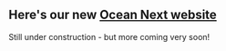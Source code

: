 ## Here's our new [Ocean Next website](http://ocean-next.fr/) 
Still under construction - but more coming very soon! 
